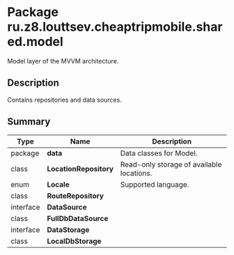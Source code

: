 # Package ru.z8.louttsev.cheaptripmobile.shared.model

Model layer of the MVVM architecture.

## Description

Contains repositories and data sources.

## Summary

Type                  | Name                   | Description
----------------------|------------------------|--------------------------------------------------------------------
package               | **data**               | Data classes for Model.
class                 | **LocationRepository** | Read-only storage of available locations.
enum                  | **Locale**             | Supported language.
class                 | **RouteRepository**    | 
interface             | **DataSource**         | 
class                 | **FullDbDataSource**   | 
interface             | **DataStorage**        | 
class                 | **LocalDbStorage**     | 